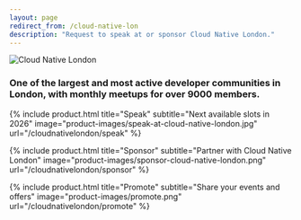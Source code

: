 ```yaml
---
layout: page
redirect_from: /cloud-native-lon
description: "Request to speak at or sponsor Cloud Native London."
---
```

<div class="hero">
<div class="hero-media">
<img src="https://secure.meetupstatic.com/photos/event/4/5/f/7/highres_462557911.jpeg" alt="Cloud Native London" class="hero-image">
</div>
<div class="hero-content-text">
  <div class="hero-text">
    <h3>One of the largest and most active developer communities in London, with monthly meetups for over 9000 members.</h3>
  </div>
</div>
</div>

<div class="products">

{% include product.html title="Speak" subtitle="Next available slots in 2026" image="product-images/speak-at-cloud-native-london.jpg" url="/cloudnativelondon/speak" %}

{% include product.html title="Sponsor" subtitle="Partner with Cloud Native London" image="product-images/sponsor-cloud-native-london.png" url="/cloudnativelondon/sponsor" %}

{% include product.html title="Promote" subtitle="Share your events and offers" image="product-images/promote.png" url="/cloudnativelondon/promote" %}

</div>

